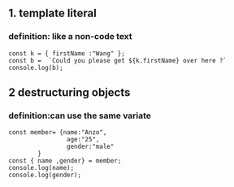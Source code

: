 ## 1. template literal 
### definition: like a non-code text
``` 
const k = { firstName :"Wang" };
const b =  `Could you please get ${k.firstName} over here ?`
console.log(b);
```
## 2 destructuring objects   

### definition:can use the same variate 
``` 
const member= {name:"Anzo",
                age:"25",
                gender:"male"
        }
const { name ,gender} = member;
console.log(name);
console.log(gender);
```